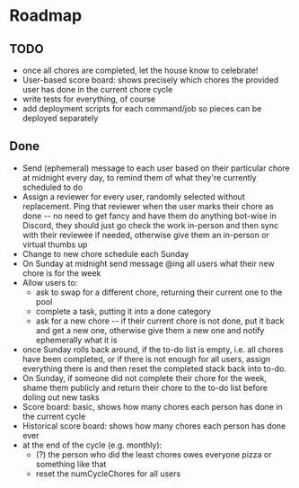 # Roadmap
## TODO
- once all chores are completed, let the house know to celebrate!
- User-based score board: shows precisely which chores the provided user has done in the current chore cycle
- write tests for everything, of course
- add deployment scripts for each command/job so pieces can be deployed separately

## Done
- Send (ephemeral) message to each user based on their particular chore at midnight every day, to remind them of what they're currently scheduled to do
- Assign a reviewer for every user, randomly selected without replacement. Ping that reviewer when the user marks their chore as done -- no need to get fancy and have them do anything bot-wise in Discord, they should just go check the work in-person and then sync with their reviewee if needed, otherwise give them an in-person or virtual thumbs up
- Change to new chore schedule each Sunday
- On Sunday at midnight send message @ing all users what their new chore is for the week
- Allow users to:
  - ask to swap for a different chore, returning their current one to the pool
  - complete a task, putting it into a done category
  - ask for a new chore -- if their current chore is not done, put it back and get a new one, otherwise give them a new one and notify ephemerally what it is
- once Sunday rolls back around, if the to-do list is empty, i.e. all chores have been completed, or if there is not enough for all users, assign everything there is and then reset the completed stack back into to-do.
- On Sunday, if someone did not complete their chore for the week, shame them publicly and return their chore to the to-do list before doling out new tasks
- Score board: basic, shows how many chores each person has done in the current cycle
- Historical score board: shows how many chores each person has done ever
- at the end of the cycle (e.g. monthly):
  - (?) the person who did the least chores owes everyone pizza or something like that
  - reset the numCycleChores for all users